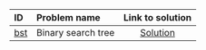 | ID | Problem name | Link to solution |
|:---|:---|:---:|
| [bst](https://open.kattis.com/problems/bst) | Binary search tree | [Solution](https://github.com/versenyi98/kattis-solutions/tree/main/solutions/Binary%20search%20tree)|
